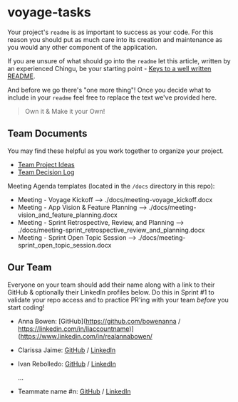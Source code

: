 # voyage-tasks

Your project's `readme` is as important to success as your code. For
this reason you should put as much care into its creation and maintenance
as you would any other component of the application.

If you are unsure of what should go into the `readme` let this article,
written by an experienced Chingu, be your starting point -
[Keys to a well written README](https://tinyurl.com/yk3wubft).

And before we go there's "one more thing"! Once you decide what to include
in your `readme` feel free to replace the text we've provided here.

> Own it & Make it your Own!

## Team Documents

You may find these helpful as you work together to organize your project.

- [Team Project Ideas](./docs/team_project_ideas.md)
- [Team Decision Log](./docs/team_decision_log.md)

Meeting Agenda templates (located in the `/docs` directory in this repo):

- Meeting - Voyage Kickoff --> ./docs/meeting-voyage_kickoff.docx
- Meeting - App Vision & Feature Planning --> ./docs/meeting-vision_and_feature_planning.docx
- Meeting - Sprint Retrospective, Review, and Planning --> ./docs/meeting-sprint_retrospective_review_and_planning.docx
- Meeting - Sprint Open Topic Session --> ./docs/meeting-sprint_open_topic_session.docx

## Our Team

Everyone on your team should add their name along with a link to their GitHub
& optionally their LinkedIn profiles below. Do this in Sprint #1 to validate
your repo access and to practice PR'ing with your team _before_ you start
coding!

- Anna Bowen: [GitHub](https://github.com/bowenanna / https://linkedin.com/in/liaccountname)](https://www.linkedin.com/in/realannabowen/
- Clarissa Jaime: [GitHub](https://github.com/clarissajaime) / [LinkedIn](https://linkedin.com/in/clarissajaime)
- Ivan Rebolledo: [GitHub](https://github.com/ivannissimrch) / [LinkedIn](https://www.linkedin.com/in/ivan-rebolledo-012b17244/)

  ...

- Teammate name #n: [GitHub](https://github.com/ghaccountname) / [LinkedIn](https://linkedin.com/in/liaccountname)
